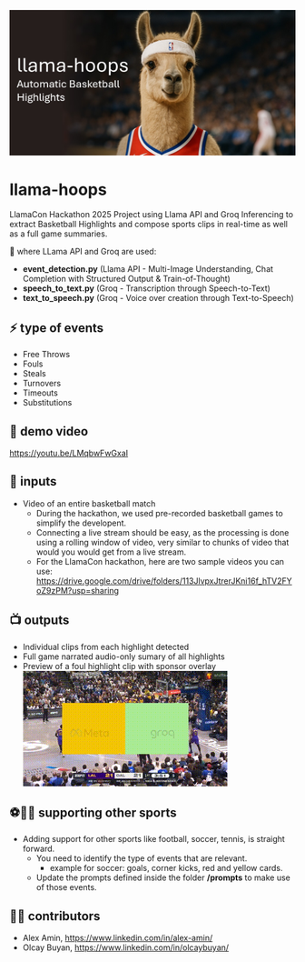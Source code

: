 ![llama-hoops header picture](assets/github-header.jpg)

# llama-hoops
LlamaCon Hackathon 2025 Project using Llama API and Groq Inferencing to extract Basketball Highlights and compose sports clips in real-time as well as a full game summaries.


🦙 where LLama API and Groq are used:
- **event_detection.py** (Llama API - Multi-Image Understanding, Chat Completion with Structured Output & Train-of-Thought)
- **speech_to_text.py** (Groq - Transcription through Speech-to-Text)
- **text_to_speech.py** (Groq - Voice over creation through Text-to-Speech)

## ⚡ type of events
- Free Throws
- Fouls
- Steals
- Turnovers
- Timeouts
- Substitutions

## 🚀 demo video
https://youtu.be/LMqbwFwGxaI

## 📄 inputs
- Video of an entire basketball match
  - During the hackathon, we used pre-recorded basketball games to simplify the developent.
  - Connecting a live stream should be easy, as the processing is done using a rolling window of video, very similar to chunks of video that would you would get from a live stream.
  - For the LlamaCon hackathon, here are two sample videos you can use: https://drive.google.com/drive/folders/113JlvpxJtrerJKni16f_hTV2FYoZ9zPM?usp=sharing

## 📺 outputs
- Individual clips from each highlight detected
- Full game narrated audio-only sumary of all highlights
- Preview of a foul highlight clip with sponsor overlay<br>
  ![foul highlight clip](assets/preview_foul_highlight.gif)

## ⚽🏈🎾 supporting other sports
- Adding support for other sports like football, soccer, tennis, is straight forward.
  - You need to identify the type of events that are relevant.
    - example for soccer: goals, corner kicks, red and yellow cards.
  - Update the prompts defined inside the folder **/prompts** to make use of those events. 

## 🧑‍💻 contributors
- Alex Amin, https://www.linkedin.com/in/alex-amin/
- Olcay Buyan, https://www.linkedin.com/in/olcaybuyan/